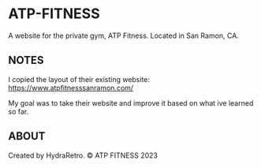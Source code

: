 # ATP-FITNESS

A website for the private gym, ATP Fitness. Located in San Ramon, CA.

## NOTES
I copied the layout of their existing website: https://www.atpfitnesssanramon.com/

My goal was to take their website and improve it based on what ive learned so far.


## ABOUT
Created by HydraRetro. 	© ATP FITNESS 2023